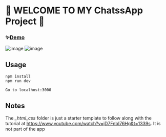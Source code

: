 # 👋 WELCOME TO MY ChatssApp Project 👋

### ✨[Demo](https://realtimechatsapp.herokuapp.com/#)

![image](https://user-images.githubusercontent.com/50028862/135616439-4d91a210-46f7-4665-9b99-82a13dd4c8f7.png)
![image](https://user-images.githubusercontent.com/50028862/135616474-0d13896b-4488-4c16-8ab4-08ffcc5478e6.png)


## Usage

```
npm install
npm run dev

Go to localhost:3000
```

## Notes

The _\_html_css_ folder is just a starter template to follow along with the tutorial at https://www.youtube.com/watch?v=jD7FnbI76Hg&t=1339s. It is not part of the app
